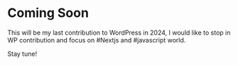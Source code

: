 # Coming Soon

This will be my last contribution to WordPress in 2024, I would like to stop in WP contribution and focus on #Nextjs and #javascript world.

Stay tune!
